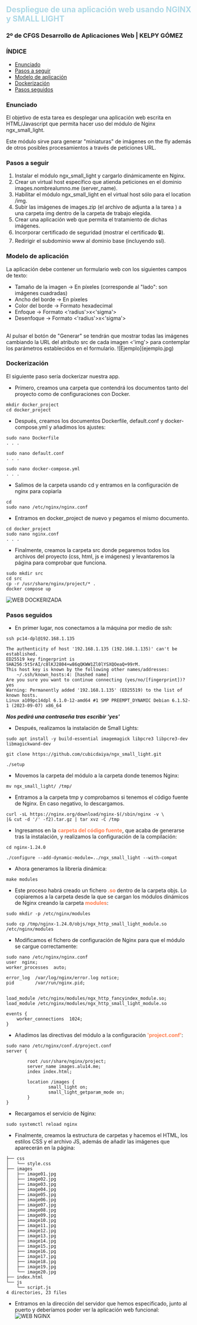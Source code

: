 ## <span style="color:lightblue">Despliegue de una aplicación web usando NGINX y SMALL LIGHT</span>

### 2º de CFGS Desarrollo de Aplicaciones Web | KELPY GÓMEZ

### ÍNDICE

+ [Enunciado](#1)
+ [Pasos a seguir](#2)
+ [Modelo de aplicación](#3)
+ [Dockerización](#4)
+ [Pasos seguidos](#5)

### Enunciado <a id="1"></a>
El objetivo de esta tarea es desplegar una aplicación web escrita en HTML/Javascript que permita hacer uso del módulo de Nginx ngx_small_light.

Este módulo sirve para generar "miniaturas" de imágenes on the fly además de otros posibles procesamientos a través de peticiones URL.

### Pasos a seguir <a id="2"></a>

1. Instalar el módulo ngx_small_light y cargarlo dinámicamente en Nginx. <br>
2. Crear un virtual host específico que atienda peticiones en el dominio images.nombrealumno.me (server_name). <br>
3. Habilitar el módulo ngx_small_light en el virtual host sólo para el location /img. <br>
4. Subir las imágenes de images.zip (el archivo de adjunta a la tarea ) a una carpeta img dentro de la carpeta de trabajo elegida. <br>
5. Crear una aplicación web que permita el tratamiento de dichas imágenes. <br>
6. Incorporar certificado de seguridad (mostrar el certificado 🔒). <br>
7. Redirigir el subdominio www al dominio base (incluyendo ssl). <br>

### Modelo de aplicación <a id="3"></a>
La aplicación debe contener un formulario web con los siguientes campos de texto:

- Tamaño de la imagen → En píxeles (corresponde al "lado": son imágenes cuadradas)
- Ancho del borde → En píxeles
- Color del borde → Formato hexadecimal
- Enfoque → Formato <'radius'>x<'sigma'>
- Desenfoque → Formato <'radius'>x<'sigma'> <br>
<br>
Al pulsar el botón de "Generar" se tendrán que mostrar todas las imágenes cambiando la URL del atributo src de cada imagen <'img'> para contemplar los parámetros establecidos en el formulario.
![Ejemplo](ejemplo.jpg)

### Dockerización <a id="4"></a>
El siguiente paso sería dockerizar nuestra app.

- Primero, creamos una carpeta que contendrá los documentos tanto del proyecto como de configuraciones con Docker.
```
mkdir docker_project
cd docker_project
```

- Después, creamos los documentos Dockerfile, default.conf y docker-compose.yml y añadimos los ajustes:
```
sudo nano Dockerfile
. . .

sudo nano default.conf
. . .

sudo nano docker-compose.yml
. . .
```
- Salimos de la carpeta usando cd y entramos en la configuración de nginx para copiarla
```
cd
sudo nano /etc/nginx/nginx.conf
```
- Entramos en docker_project de nuevo y pegamos el mismo documento. 
```
cd docker_project
sudo nano nginx.conf
. . .
```
- Finalmente, creamos la carpeta src donde pegaremos todos los archivos del proyecto (css, html, js e imágenes) y levantaremos la página para comprobar que funciona.
```
sudo mkdir src
cd src
cp -r /usr/share/nginx/project/* . 
docker compose up
```
![WEB DOCKERIZADA](app_docker.png)

### Pasos seguidos <a id="5"></a>

- En primer lugar, nos conectamos a la máquina por medio de ssh:
```
ssh pc14-dpl@192.168.1.135 

The authenticity of host '192.168.1.135 (192.168.1.135)' can't be established.
ED25519 key fingerprint is SHA256:5t5rAI/c8lKJ2804+w86qQKWW1Zl0lYSXQOeaQ+99rM.
This host key is known by the following other names/addresses:
    ~/.ssh/known_hosts:4: [hashed name]
Are you sure you want to continue connecting (yes/no/[fingerprint])? yes
Warning: Permanently added '192.168.1.135' (ED25519) to the list of known hosts.
Linux a109pc14dpl 6.1.0-12-amd64 #1 SMP PREEMPT_DYNAMIC Debian 6.1.52-1 (2023-09-07) x86_64
```
***Nos pedirá una contraseña tras escribir 'yes'***

- Después, realizamos la instalación de Small Lights:
```
sudo apt install -y build-essential imagemagick libpcre3 libpcre3-dev
libmagickwand-dev
```
``` 
git clone https://github.com/cubicdaiya/ngx_small_light.git
```
```
./setup
```

- Movemos la carpeta del módulo a la carpeta donde tenemos Nginx:
```
mv ngx_small_light/ /tmp/
```

- Entramos a la carpeta tmp y comprobamos si tenemos el código fuente de Nginx. En caso negativo, lo descargamos.
```
curl -sL https://nginx.org/download/nginx-$(/sbin/nginx -v \
|& cut -d '/' -f2).tar.gz | tar xvz -C /tmp
```

- Ingresamos en la <b style="color:coral;">carpeta del código fuente</b>, que acaba de generarse tras la instalación, y realizamos la configuración de la compilación:
```
cd nginx-1.24.0
```
```
./configure --add-dynamic-module=../ngx_small_light --with-compat
```

- Ahora generamos la librería dinámica:
```
make modules
```

- Este proceso habrá creado un fichero <b style="color:coral;">.so </b>dentro de la carpeta objs. Lo copiaremos a la carpeta desde la que se cargan los módulos dinámicos de Nginx creando la carpeta <b style="color:coral;">modules</b>:
```
sudo mkdir -p /etc/nginx/modules
```
```
sudo cp /tmp/nginx-1.24.0/objs/ngx_http_small_light_module.so /etc/nginx/modules
```

- Modificamos el fichero de configuración de Nginx para que el módulo se cargue correctamente:
```
sudo nano /etc/nginx/nginx.conf
user  nginx;
worker_processes  auto;

error_log  /var/log/nginx/error.log notice;
pid        /var/run/nginx.pid;


load_module /etc/nginx/modules/ngx_http_fancyindex_module.so;
load_module /etc/nginx/modules/ngx_http_small_light_module.so

events {
    worker_connections  1024;
}
```

- Añadimos las directivas del módulo a la configuración <b style="color:coral;">'project.conf'</b>:
```
sudo nano /etc/nginx/conf.d/project.conf
server {

        root /usr/share/nginx/project;
        server_name images.alu14.me;
        index index.html;      

        location /images {
                small_light on;
                small_light_getparam_mode on;
        }
}
```

- Recargamos el servicio de Nginx:
```
sudo systemctl reload nginx
```

- Finalmente, creamos la estructura de carpetas y hacemos el HTML, los estilos CSS y el archivo JS, además de añadir las imágenes que aparecerán en la página:
```
├── css
│   └── style.css
├── images
│   ├── image01.jpg
│   ├── image02.jpg
│   ├── image03.jpg
│   ├── image04.jpg
│   ├── image05.jpg
│   ├── image06.jpg
│   ├── image07.jpg
│   ├── image08.jpg
│   ├── image09.jpg
│   ├── image10.jpg
│   ├── image11.jpg
│   ├── image12.jpg
│   ├── image13.jpg
│   ├── image14.jpg
│   ├── image15.jpg
│   ├── image16.jpg
│   ├── image17.jpg
│   ├── image18.jpg
│   ├── image19.jpg
│   └── image20.jpg
├── index.html
└── js
    └── script.js
4 directories, 23 files
```
- Entramos en la dirección del servidor que hemos especificado, junto al puerto y deberíamos poder ver la aplicación web funcional:
![WEB NGINX](app_nginx.png)

